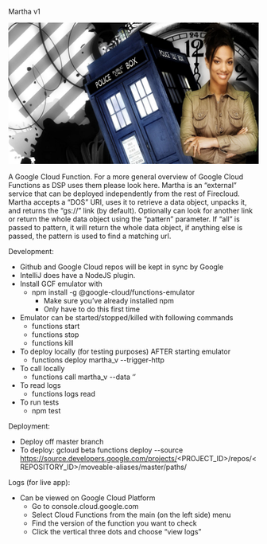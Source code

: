 ﻿Martha v1
  

![alt text](https://raw.githubusercontent.com/broadinstitute/martha/dev/images/doctor_martha_jones_and_the_tardis.jpg)

A Google Cloud Function.
For a more general overview of Google Cloud Functions as DSP uses them please look here.
Martha is an “external” service that can be deployed independently from the rest of Firecloud.
Martha accepts a “DOS” URI, uses it to retrieve a data object, unpacks it, and returns the “gs://” link (by default). Optionally can look for another link or return the whole data object using the “pattern” parameter. If “all” is passed to pattern, it will return the whole data object, if anything else is passed, the pattern is used to find a matching url.


Development: 
* Github and Google Cloud repos will be kept in sync by Google 
* IntelliJ does have a NodeJS plugin.
* Install GCF emulator with
   * npm install -g @google-cloud/functions-emulator
      * Make sure you’ve already installed npm
      * Only have to do this first time
* Emulator can be started/stopped/killed with following commands
   * functions start
   * functions stop
   * functions kill
* To deploy locally (for testing purposes) AFTER starting emulator
   * functions deploy martha_v<versionNumber> --trigger-http 
* To call locally
   * functions call martha_v<versionNumber> --data ‘<payload>’
* To read logs
   * functions logs read
* To run tests
   * npm test


Deployment:
* Deploy off master branch
* To deploy:  gcloud beta functions deploy <NAME> --source https://source.developers.google.com/projects/<PROJECT_ID>/repos/<REPOSITORY_ID>/moveable-aliases/master/paths/<SOURCE> <TRIGGER>


Logs (for live app):
* Can be viewed on Google Cloud Platform
   * Go to console.cloud.google.com
   * Select Cloud Functions from the main (on the left side) menu
   * Find the version of the function you want to check
   * Click the vertical three dots and choose “view logs”

